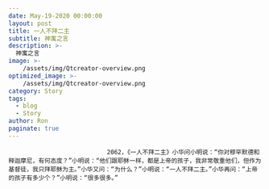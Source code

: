 ```yaml
---
date: May-19-2020 00:00:00
layout: post
title: 一人不拜二主
subtitle: 神寓之言
description: >-
  神寓之言
image: >-
    /assets/img/Qtcreator-overview.png
optimized_image: >-
    /assets/img/Qtcreator-overview.png
category: Story
tags:
  - blog
  - Story
author: Ron
paginate: true
---
```


							　　2062，《一人不拜二主》小华问小明说：“你对穆罕默德和释迦摩尼，有何态度？”小明说：“他们跟耶稣一样，都是上帝的孩子，我非常敬重他们，但作为基督徒，我只拜耶稣为主。”小华又问：“为什么？”小明说：“一人不拜二主。”小华再问：“上帝的孩子有多少个？”小明说：“很多很多。”
							
							
						